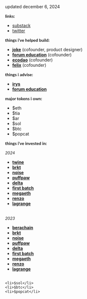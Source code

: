 <head>
  <style>
    p {
      font-family: "lato", sans-serif;
    }
  </style>
</head>
updated december 6, 2024

<b>links:</b>

<ul>
    <li><a href="https://www.davidphelps.substack.com">substack</a></li>
    <li><a href="twitter.com/divine_economy">twitter</a></li>
</ul>



<b>things i've helped build:</b>

<ul>
    <li><a href="https://www.jokerace.io"><b>joke</b></a> (cofounder, product designer)</li>
    <li><b><a href="https://www.forumeducation.nyc">forum education</a></b> (cofounder)</li>
    <li><b><a href="https://davidphelps.substack.com/p/introducing-ecodao">ecodao</a></b> (cofounder)</li>
    <li><b><a href="https://www.fastcompany.com/40427033/felix-wants-to-help-frustrated-freelancers-get-paid">felix</a></b> (cofounder)</li>
</ul>

<b>things i advise:</b>

<ul>
    <li><b><a href="https://wwww.irys.xyz">irys</a></b></li>
    <li><b><a href="https://www.forumeducation.nyc">forum education</a></b></li>
</ul>


<b>major tokens i own:</b>

<ul>
    <li>$eth</li>
    <li>$tia</li>
    <li>$ar</li>
    <li>$sol</li>
    <li>$btc</li>
    <li>$popcat</li>
</ul>

<b>things i've invested in:</b><br>

<i>2024</i><br>
<ul>
    <li><a href="https://www.twinelabs.xyz"><b>twine</b></a></li>
    <li><a href="brkt.gg"><b>brkt</b></a></li>
    <li><a href="noise.xyz"><b>noise</b></a></li>
    <li><a href="puffpaw.xyz"><b>puffpaw</b></a></li>
    <li><a href="delta.network"><b>delta</b></a></li>
    <li><a href="https://www.firstbatch.xyz/"><b>first batch</b></a></li>
    <li><a href="https://megaeth.systems/"><b>megaeth</b></a></li>
    <li><a href="https://www.renzoprotocol.com/"><b>renzo</b></a></li>
    <li><a href="https://www.lagrange.dev/"><b>lagrange</b></a></li><br>
</ul>

<i>2023</i><br>
<ul>
    <li><a href="https://www.berachain.com/"><b>berachain</b></a></li>
    <li><a href="brkt.gg"><b>brkt</b></a></li>
    <li><a href="noise.xyz"><b>noise</b></a></li>
    <li><a href="puffpaw.xyz"><b>puffpaw</b></a></li>
    <li><a href="delta.network"><b>delta</b></a></li>
    <li><a href="https://www.firstbatch.xyz/"><b>first batch</b></a></li>
    <li><a href="https://megaeth.systems/"><b>megaeth</b></a></li>
    <li><a href="https://www.renzoprotocol.com/"><b>renzo</b></a></li>
    <li><a href="https://www.lagrange.dev/"><b>lagrange</b></a></li><br>
</ul>






    <li>$sol</li>
    <li>$btc</li>
    <li>$popcat</li>
</ul>


